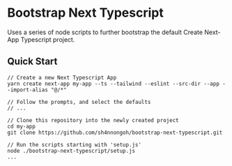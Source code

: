 # Bootstrap Next Typescript

Uses a series of node scripts to further bootstrap the default Create Next-App Typescript project.

## Quick Start

```
// Create a new Next Typescript App
yarn create next-app my-app --ts --tailwind --eslint --src-dir --app --import-alias "@/*"

// Follow the prompts, and select the defaults
// ...

// Clone this repository into the newly created project
cd my-app
git clone https://github.com/sh4nnongoh/bootstrap-next-typescript.git

// Run the scripts starting with 'setup.js'
node ./bootstrap-next-typescript/setup.js
...
```

